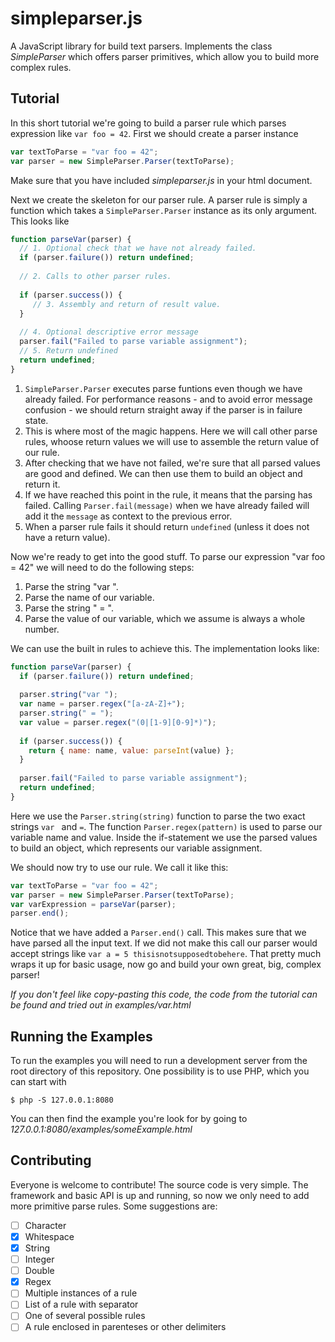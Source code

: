 # simpleparser.js
A JavaScript library for build text parsers. Implements the class *SimpleParser* which offers parser primitives, which allow you to build more complex rules. 

## Tutorial
In this short tutorial we're going to build a parser rule which parses expression like `var foo = 42`. First we should create a parser instance
```javascript
var textToParse = "var foo = 42";
var parser = new SimpleParser.Parser(textToParse);
```
Make sure that you have included *simpleparser.js* in your html document.

Next we create the skeleton for our parser rule. A parser rule is simply a function which takes a `SimpleParser.Parser` instance as its only argument. This looks like
```javascript
function parseVar(parser) {
  // 1. Optional check that we have not already failed.
  if (parser.failure()) return undefined;
  
  // 2. Calls to other parser rules.
  
  if (parser.success()) {
     // 3. Assembly and return of result value.
  }
  
  // 4. Optional descriptive error message
  parser.fail("Failed to parse variable assignment");
  // 5. Return undefined
  return undefined;
}
```

1. `SimpleParser.Parser` executes parse funtions even though we have already failed. For performance reasons - and to avoid error message confusion - we should return straight away if the parser is in failure state.
2. This is where most of the magic happens. Here we will call other parse rules, whoose return values we will use to assemble the return value of our rule.
3. After checking that we have not failed, we're sure that all parsed values are good and defined. We can then use them to build an object and return it.
4. If we have reached this point in the rule, it means that the parsing has failed. Calling `Parser.fail(message)` when we have already failed will add it the `message` as context to the previous error.
5. When a parser rule fails it should return `undefined` (unless it does not have a return value).

Now we're ready to get into the good stuff. To parse our expression "var foo = 42" we will need to do the following steps:

1. Parse the string "var ".
2. Parse the name of our variable.
3. Parse the string " = ".
4. Parse the value of our variable, which we assume is always a whole number.

We can use the built in rules to achieve this. The implementation looks like:
```javascript
function parseVar(parser) {
  if (parser.failure()) return undefined;
  
  parser.string("var ");
  var name = parser.regex("[a-zA-Z]+");
  parser.string(" = ");
  var value = parser.regex("(0|[1-9][0-9]*)");
  
  if (parser.success()) {
    return { name: name, value: parseInt(value) };
  }
  
  parser.fail("Failed to parse variable assignment");
  return undefined;
}
```
Here we use the `Parser.string(string)` function to parse the two exact strings `var ` and ` = `. The function `Parser.regex(pattern)` is used to parse our variable name and value. Inside the if-statement we use the parsed values to build an object, which represents our variable assignment. 

We should now try to use our rule. We call it like this:
```javascript
var textToParse = "var foo = 42";
var parser = new SimpleParser.Parser(textToParse);
var varExpression = parseVar(parser);
parser.end();
```
Notice that we have added a `Parser.end()` call. This makes sure that we have parsed all the input text. If we did not make this call our parser would accept strings like `var a = 5 thisisnotsupposedtobehere`. That pretty much wraps it up for basic usage, now go and build your own great, big, complex parser!

*If you don't feel like copy-pasting this code, the code from the tutorial can be found and tried out in examples/var.html*

## Running the Examples
To run the examples you will need to run a development server from the root directory of this repository. One possibility is to use PHP, which you can start with
```
$ php -S 127.0.0.1:8080
```
You can then find the example you're look for by going to *127.0.0.1:8080/examples/someExample.html*

## Contributing
Everyone is welcome to contribute! The source code is very simple. The framework and basic API is up and running, so now we only need to add more primitive parse rules. Some suggestions are:

- [ ] Character
- [x] Whitespace
- [x] String
- [ ] Integer
- [ ] Double
- [x] Regex
- [ ] Multiple instances of a rule
- [ ] List of a rule with separator
- [ ] One of several possible rules
- [ ] A rule enclosed in parenteses or other delimiters
